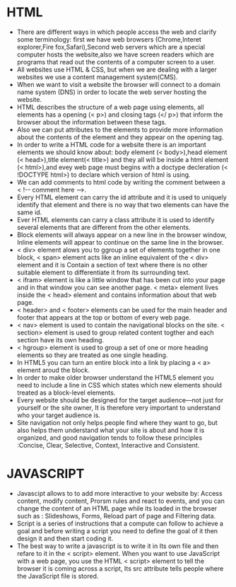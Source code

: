 # HTML
* There are different ways in which people access the web and clarify some terminology: first we have web browsers (Chrome,Interet explorer,Fire fox,Safari),Second web servers which are a special computer hosts the website,also we have screen readers which are programs that read out the contents of a computer screen to a user.
 * All websites use HTML & CSS, but when we are dealing with a larger websites we use a content management system(CMS).
 * When we want to visit a website the browser will connect to a domain name system (DNS) in order to locate the web server hosting the website.
 * HTML describes the structure of a web page using elements, all elements has a opening (< p>) and closing tags (</ p>) that inform the browser about the information between these tags.
 * Also we can put attributes to the elements to provide more information about the contents of the element and they appear on the opening tag.
 * In order to write a HTML code for a website there is an important elements we should know about: body element (< body>),head element (< head>),title element(< title>) and they all will be inside a html element (< html>),and evey web page must begins with a doctype decleration (< !DOCTYPE html>) to declare which version of html is using.
 * We can add comments to html code by writing the comment between a < !-- comment here -->.
 * Every HTML element can carry the id attribute and it is used to uniquely identify that element and there is no way that two elements can have the same id.
 * Ever HTML elements can carry a class attribute it is used to identify several elements that are different from the other elements.
 * Block elements will always appear on a new line in the browser window, Inline elements will appear to continue on the same line in the browser.
 * < div> element alows you to ggroup a set of elements together in one block, < span> element acts like an inline equivalent of the < div> element and it is Contain a section of text
where there is no other suitable element to differentiate it from its surrounding text.
* < ifram> element is like a little window that has been cut into your page and in that window you can see another page. 
< meta> element lives inside the < head> element and contains information about that web page.
* < header> and < footer> elements can be used for the main header and footer that appears at the top or bottom of every web page.
* < nav> element is used to contain the navigational blocks on the site.
< section> element is used to group related content togther and each section have its own heading.
* < hgroup> element is used to group a set of one or more heading elements so they are treated as one single heading.
* In HTML5 you can turn an entire block into a link by placing a < a> element aroud the block.
* In order to make older browser understand the HTML5 element you need to include a line in CSS which states which new elements should treated as a block-level elements.
* Every website should be designed for the target audience—not just for yourself or the site owner, It is therefore very important to understand who your target audience is.
* Site navigation not only helps people find where they want to go, but also helps them understand what your site is about and how it is organized, and good navigation tends to follow these principles :Concise, Clear, Selective, Context, Interactive and Consistent.
# JAVASCRIPT
* Javascipt allows to to add more interactive to your website by: Access content, modify content, Prorsm rules and react to events, and you can change the content of an HTML page while its loaded in the browser such as : Slideshows, Forms, Reload part of page and Filtering data.
* Script is a series of instructions that a compute can follow to achieve a goal and before writing a script you need to define the goal of it then design it and then start coding it.
* The best way to write a javascript is to write it in Its own file and then refare to it in the < script> element.
When you want to use JavaScript with a web page, you use the HTML < script> element to tell the browser it is coming across a script, Its src attribute tells people where the JavaScript file is stored.